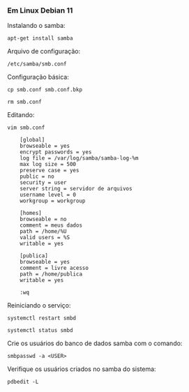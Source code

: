 ### Em Linux Debian 11

Instalando o samba:

    apt-get install samba

Arquivo de configuração:

    /etc/samba/smb.conf

Configuração básica:

    cp smb.conf smb.conf.bkp

    rm smb.conf

Editando:

    vim smb.conf

        [global]
        browseable = yes    
        encrypt passwords = yes 
        log file = /var/log/samba/samba-log-%m  
        max log size = 500  
        preserve case = yes 
        public = no 
        security = user 
        server string = servidor de arquivos    
        username level = 0  
        workgroup = workgroup   

        [homes]
        browseable = no		
        comment = meus dados    
        path = /home/%U 
        valid users = %S    
        writable = yes  

        [publica]
        browseable = yes    
        comment = livre acesso  
        path = /home/publica    
        writable = yes  

        :wq

Reiniciando o serviço:

    systemctl restart smbd

    systemctl status smbd

Crie os usuários do banco de dados samba com o comando:

    smbpasswd -a <USER>

Verifique os usuários criados no samba do sistema:

    pdbedit -L